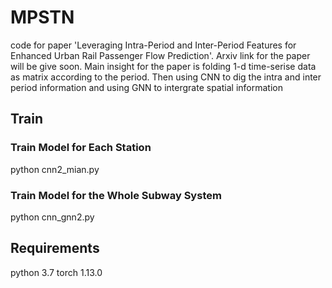 # MPSTN
code for paper 'Leveraging Intra-Period and Inter-Period Features for Enhanced Urban Rail Passenger Flow Prediction'. Arxiv link for the paper will be give soon.
Main insight for the paper is folding 1-d time-serise data as matrix according to the period. Then using CNN to dig the intra and inter period information and using GNN to intergrate spatial information

## Train
### Train Model for Each Station
python cnn2_mian.py

### Train Model for the Whole Subway System
python cnn_gnn2.py

## Requirements
python 3.7
torch  1.13.0

